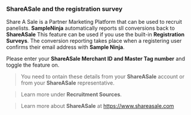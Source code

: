 ### ShareASale and the registration survey

Share A Sale is a Partner Marketing Platform that can be used to recruit panelists. **SampleNinja** automatically reports sll conversions back to **ShareASale** This feature can be used if you use the built-in **Registration Surveys**. The conversion reporting takes place when a registering user confirms their email address with **Sample Ninja**.

Please enter your **ShareASale Merchant ID and Master Tag number** and toggle the feature on.

> You need to ontain these details from your **ShareASale** account or from your **ShareASale** representative.

> Learn more under **Recruitment Sources**.

> Learn more about **ShareASale** at https://www.shareasale.com
